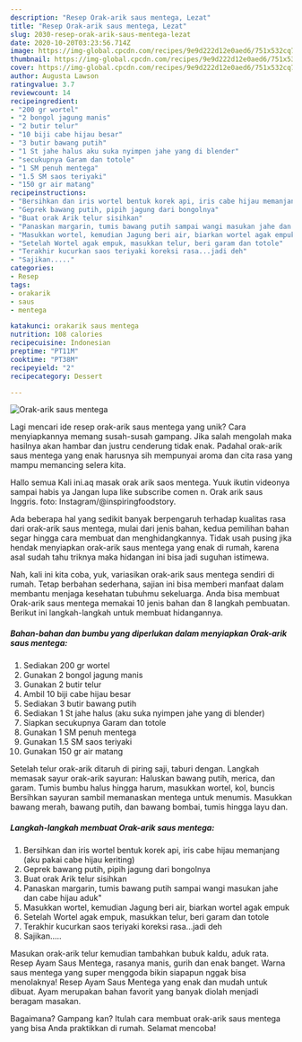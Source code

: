 ```yaml
---
description: "Resep Orak-arik saus mentega, Lezat"
title: "Resep Orak-arik saus mentega, Lezat"
slug: 2030-resep-orak-arik-saus-mentega-lezat
date: 2020-10-20T03:23:56.714Z
image: https://img-global.cpcdn.com/recipes/9e9d222d12e0aed6/751x532cq70/orak-arik-saus-mentega-foto-resep-utama.jpg
thumbnail: https://img-global.cpcdn.com/recipes/9e9d222d12e0aed6/751x532cq70/orak-arik-saus-mentega-foto-resep-utama.jpg
cover: https://img-global.cpcdn.com/recipes/9e9d222d12e0aed6/751x532cq70/orak-arik-saus-mentega-foto-resep-utama.jpg
author: Augusta Lawson
ratingvalue: 3.7
reviewcount: 14
recipeingredient:
- "200 gr wortel"
- "2 bongol jagung manis"
- "2 butir telur"
- "10 biji cabe hijau besar"
- "3 butir bawang putih"
- "1 St jahe halus aku suka nyimpen jahe yang di blender"
- "secukupnya Garam dan totole"
- "1 SM penuh mentega"
- "1.5 SM saos teriyaki"
- "150 gr air matang"
recipeinstructions:
- "Bersihkan dan iris wortel bentuk korek api, iris cabe hijau memanjang (aku pakai cabe hijau keriting)"
- "Geprek bawang putih, pipih jagung dari bongolnya"
- "Buat orak Arik telur sisihkan"
- "Panaskan margarin, tumis bawang putih sampai wangi masukan jahe dan cabe hijau aduk&#34;"
- "Masukkan wortel, kemudian Jagung beri air, biarkan wortel agak empuk"
- "Setelah Wortel agak empuk, masukkan telur, beri garam dan totole"
- "Terakhir kucurkan saos teriyaki koreksi rasa...jadi deh"
- "Sajikan....."
categories:
- Resep
tags:
- orakarik
- saus
- mentega

katakunci: orakarik saus mentega 
nutrition: 108 calories
recipecuisine: Indonesian
preptime: "PT11M"
cooktime: "PT38M"
recipeyield: "2"
recipecategory: Dessert

---
```



![Orak-arik saus mentega](https://img-global.cpcdn.com/recipes/9e9d222d12e0aed6/751x532cq70/orak-arik-saus-mentega-foto-resep-utama.jpg)

Lagi mencari ide resep orak-arik saus mentega yang unik? Cara menyiapkannya memang susah-susah gampang. Jika salah mengolah maka hasilnya akan hambar dan justru cenderung tidak enak. Padahal orak-arik saus mentega yang enak harusnya sih mempunyai aroma dan cita rasa yang mampu memancing selera kita.

Hallo semua Kali ini.aq masak orak arik saos mentega. Yuuk ikutin videonya sampai habis ya Jangan lupa like subscribe comen n. Orak arik saus Inggris. foto: Instagram/@inspiringfoodstory.

Ada beberapa hal yang sedikit banyak berpengaruh terhadap kualitas rasa dari orak-arik saus mentega, mulai dari jenis bahan, kedua pemilihan bahan segar hingga cara membuat dan menghidangkannya. Tidak usah pusing jika hendak menyiapkan orak-arik saus mentega yang enak di rumah, karena asal sudah tahu triknya maka hidangan ini bisa jadi suguhan istimewa.


Nah, kali ini kita coba, yuk, variasikan orak-arik saus mentega sendiri di rumah. Tetap berbahan sederhana, sajian ini bisa memberi manfaat dalam membantu menjaga kesehatan tubuhmu sekeluarga. Anda bisa membuat Orak-arik saus mentega memakai 10 jenis bahan dan 8 langkah pembuatan. Berikut ini langkah-langkah untuk membuat hidangannya.

<!--inarticleads1-->

##### Bahan-bahan dan bumbu yang diperlukan dalam menyiapkan Orak-arik saus mentega:

1. Sediakan 200 gr wortel
1. Gunakan 2 bongol jagung manis
1. Gunakan 2 butir telur
1. Ambil 10 biji cabe hijau besar
1. Sediakan 3 butir bawang putih
1. Sediakan 1 St jahe halus (aku suka nyimpen jahe yang di blender)
1. Siapkan secukupnya Garam dan totole
1. Gunakan 1 SM penuh mentega
1. Gunakan 1.5 SM saos teriyaki
1. Gunakan 150 gr air matang


Setelah telur orak-arik ditaruh di piring saji, taburi dengan. Langkah memasak sayur orak-arik sayuran: Haluskan bawang putih, merica, dan garam. Tumis bumbu halus hingga harum, masukkan wortel, kol, buncis Bersihkan sayuran sambil memanaskan mentega untuk menumis. Masukkan bawang merah, bawang putih, dan bawang bombai, tumis hingga layu dan. 

<!--inarticleads2-->

##### Langkah-langkah membuat Orak-arik saus mentega:

1. Bersihkan dan iris wortel bentuk korek api, iris cabe hijau memanjang (aku pakai cabe hijau keriting)
1. Geprek bawang putih, pipih jagung dari bongolnya
1. Buat orak Arik telur sisihkan
1. Panaskan margarin, tumis bawang putih sampai wangi masukan jahe dan cabe hijau aduk&#34;
1. Masukkan wortel, kemudian Jagung beri air, biarkan wortel agak empuk
1. Setelah Wortel agak empuk, masukkan telur, beri garam dan totole
1. Terakhir kucurkan saos teriyaki koreksi rasa...jadi deh
1. Sajikan.....


Masukan orak-arik telur kemudian tambahkan bubuk kaldu, aduk rata. Resep Ayam Saus Mentega, rasanya manis, gurih dan enak banget. Warna saus mentega yang super menggoda bikin siapapun nggak bisa menolaknya! Resep Ayam Saus Mentega yang enak dan mudah untuk dibuat. Ayam merupakan bahan favorit yang banyak diolah menjadi beragam masakan. 

Bagaimana? Gampang kan? Itulah cara membuat orak-arik saus mentega yang bisa Anda praktikkan di rumah. Selamat mencoba!

